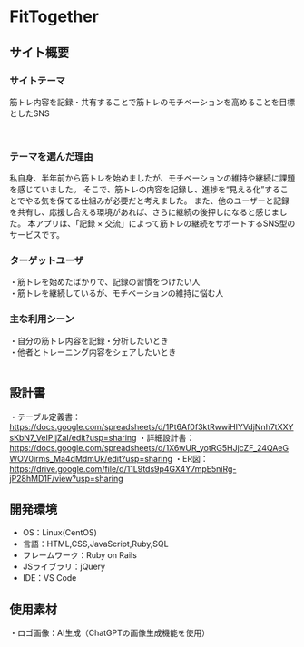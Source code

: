 # FitTogether

## サイト概要
### サイトテーマ
筋トレ内容を記録・共有することで筋トレのモチベーションを高めることを目標としたSNS

​
### テーマを選んだ理由
私自身、半年前から筋トレを始めましたが、モチベーションの維持や継続に課題を感じていました。
そこで、筋トレの内容を記録し、進捗を“見える化”することでやる気を保てる仕組みが必要だと考えました。
また、他のユーザーと記録を共有し、応援し合える環境があれば、さらに継続の後押しになると感じました。
本アプリは、「記録 × 交流」によって筋トレの継続をサポートするSNS型のサービスです。
​
### ターゲットユーザ
・筋トレを始めたばかりで、記録の習慣をつけたい人  
・筋トレを継続しているが、モチベーションの維持に悩む人 
​
### 主な利用シーン
・自分の筋トレ内容を記録・分析したいとき  
・他者とトレーニング内容をシェアしたいとき  
​
## 設計書
・テーブル定義書：https://docs.google.com/spreadsheets/d/1Pt6Af0f3ktRwwiHlYVdjNnh7tXXYsKbN7_VeIPIjZaI/edit?usp=sharing
・詳細設計書：https://docs.google.com/spreadsheets/d/1X6wUR_yotRG5HJjcZF_24QAeGWOV0jrms_Ma4dMdmUk/edit?usp=sharing
・ER図：https://drive.google.com/file/d/11L9tds9p4GX4Y7mpE5niRg-jP28hMD1F/view?usp=sharing
​
## 開発環境
- OS：Linux(CentOS)
- 言語：HTML,CSS,JavaScript,Ruby,SQL
- フレームワーク：Ruby on Rails
- JSライブラリ：jQuery
- IDE：VS Code
​
## 使用素材
・ロゴ画像：AI生成（ChatGPTの画像生成機能を使用）


